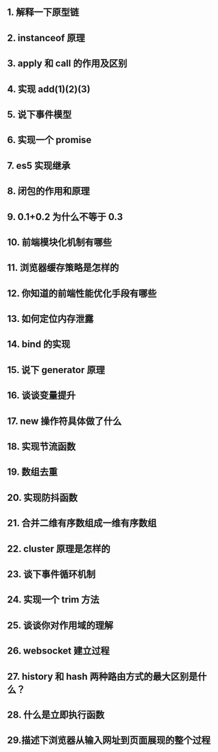 ## 1. 解释一下原型链

## 2. instanceof 原理

## 3. apply 和 call 的作用及区别

## 4. 实现 add(1)(2)(3)

## 5. 说下事件模型

## 6. 实现一个 promise

## 7. es5 实现继承

## 8. 闭包的作用和原理

## 9. 0.1+0.2 为什么不等于 0.3

## 10. 前端模块化机制有哪些

## 11. 浏览器缓存策略是怎样的

## 12. 你知道的前端性能优化手段有哪些

## 13. 如何定位内存泄露

## 14. bind 的实现

## 15. 说下 generator 原理

## 16. 谈谈变量提升

## 17. new 操作符具体做了什么

## 18. 实现节流函数

## 19. 数组去重

## 20. 实现防抖函数

## 21. 合并二维有序数组成一维有序数组

## 22. cluster 原理是怎样的

## 23. 谈下事件循环机制

## 24. 实现一个 trim 方法

## 25. 谈谈你对作用域的理解

## 26. websocket 建立过程

## 27. history 和 hash 两种路由方式的最大区别是什么？

## 28. 什么是立即执行函数

## 29.描述下浏览器从输入网址到页面展现的整个过程
